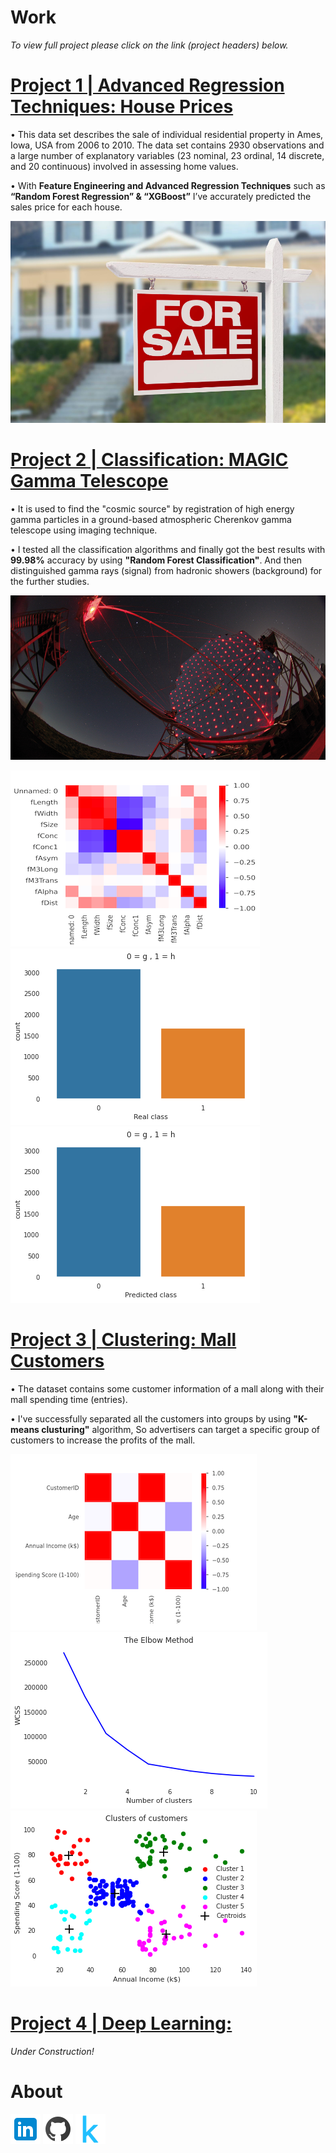 # Work
*To view full project please click on the link (project headers) below.*
# [Project 1 | Advanced Regression Techniques: House Prices](https://github.com/AkhileshThite/Advanced-Regression-Techniques-House-Prices)
• This data set describes the sale of individual residential property in Ames, Iowa, USA from 2006 to 2010. The data set contains 2930 observations and a large number of explanatory variables (23 nominal, 23 ordinal, 14 discrete, and 20 continuous) involved in assessing home values.

• With **Feature Engineering and Advanced Regression Techniques** such as **“Random Forest Regression” & “XGBoost”** I’ve accurately predicted the sales price for each house.

![](/selling.png)

# [Project 2 | Classification: MAGIC Gamma Telescope](https://github.com/AkhileshThite/MAGIC-Gamma-Telescope)
• It is used to find the "cosmic source" by registration of high energy gamma particles in a ground-based atmospheric Cherenkov gamma telescope using imaging technique.

• I tested all the classification algorithms and finally got the best results with **99.98%** accuracy by using **"Random Forest Classification"**. And then distinguished gamma rays (signal) from hadronic showers (background) for the further studies.

![](/MAGIC-telescope-twitter.jpg)

![](/heatmap.png)  ![](/realclass.png)  ![](/predictedclass.png)

# [Project 3 | Clustering: Mall Customers](https://github.com/AkhileshThite/K-Means-Clustering)
• The dataset contains some customer information of a mall along with their mall spending time (entries).

• I've successfully separated all the customers into groups by using **"K-means clusturing"** algorithm, So advertisers can target a specific group of customers to increase the profits of the mall.

![](/clusterheatmap.png)  ![](/elbowmethod.png)  ![](/clusters.png)

# [Project 4 | Deep Learning: ]()

*Under Construction!*

# About 
[![](linkedin.png)](https://www.linkedin.com/in/akhileshthite/)   [![](github.png)](https://github.com/AkhileshThite)   [![](kaggle.png)](https://www.kaggle.com/akhileshthite)
